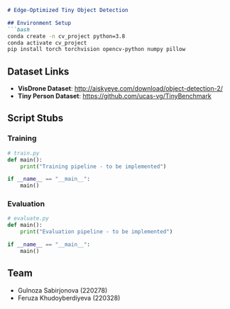 ```markdown
# Edge-Optimized Tiny Object Detection

## Environment Setup
```bash
conda create -n cv_project python=3.8
conda activate cv_project
pip install torch torchvision opencv-python numpy pillow
```

## Dataset Links
- **VisDrone Dataset**: http://aiskyeye.com/download/object-detection-2/
- **Tiny Person Dataset**: https://github.com/ucas-vg/TinyBenchmark

## Script Stubs

### Training
```python
# train.py
def main():
    print("Training pipeline - to be implemented")

if __name__ == "__main__":
    main()
```

### Evaluation
```python
# evaluate.py  
def main():
    print("Evaluation pipeline - to be implemented")

if __name__ == "__main__":
    main()
```

## Team
- Gulnoza Sabirjonova (220278)
- Feruza Khudoyberdiyeva (220328)
```
